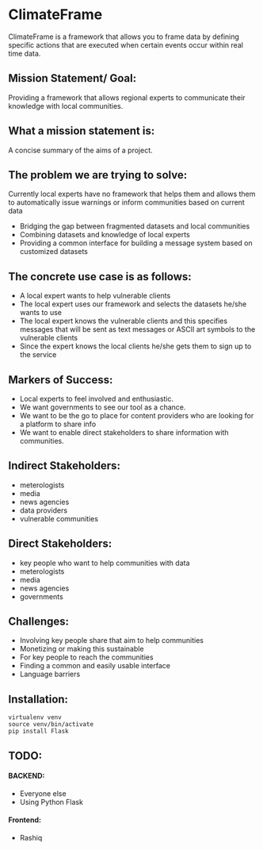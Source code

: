 # ClimateFrame
ClimateFrame is a framework that allows you to frame data by defining specific actions that are executed when certain events occur within real time data.


Mission Statement/ Goal:
------------------------
Providing a framework that allows regional experts to communicate their knowledge with local communities.


What a mission statement is:
----------------------------
A concise summary of the aims of a project.


The problem we are trying to solve:
-----------------------------------
Currently local experts have no framework that helps them and allows them to automatically issue warnings or inform communities based on current data 

* Bridging the gap between fragmented datasets and local communities
* Combining datasets and knowledge of local experts
* Providing a common interface for building a message system based on customized datasets


The concrete use case is as follows: 
------------------------------------
* A local expert wants to help vulnerable clients 
* The local expert uses our framework and selects the datasets he/she wants to use
* The local expert knows the vulnerable clients and this specifies messages that will be sent as text messages or ASCII art symbols to the vulnerable clients
* Since the expert knows the local clients he/she gets them to sign up to the service

Markers of Success:
-------------------
* Local experts to feel involved and enthusiastic. 
* We want governments to see our tool as a chance.
* We want to be the go to place for content providers who are looking for a platform to share info
* We want to enable direct stakeholders to share information with communities.

Indirect Stakeholders:
----------------------
* meterologists
* media 
* news agencies
* data providers
* vulnerable communities

Direct Stakeholders:
--------------------
* key people who want to help communities with data
* meterologists
* media 
* news agencies
* governments

Challenges:
-----------
* Involving key people share that aim to help communities
* Monetizing or making this sustainable
* For key people to reach the communities
* Finding a common and easily usable interface
* Language barriers

Installation:
-------------

```
virtualenv venv
source venv/bin/activate
pip install Flask
```


TODO:
-----

#### BACKEND:
* Everyone else
* Using Python Flask

#### Frontend:
* Rashiq




